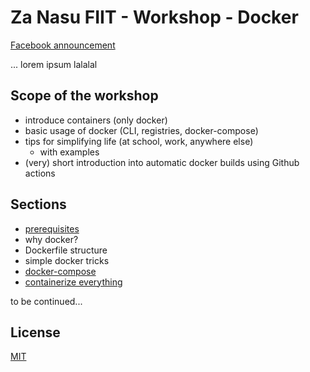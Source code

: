 # Za Nasu FIIT - Workshop - Docker
[Facebook announcement](https://www.facebook.com/zanasufiit/posts/130464185110910)

... lorem ipsum lalalal

## Scope of the workshop

- introduce containers (only docker)
- basic usage of docker (CLI, registries, docker-compose)
- tips for simplifying life (at school, work, anywhere else)
    - with examples
- (very) short introduction into automatic docker builds using Github actions

## Sections

- [prerequisites](prerequisites)
- why docker?
- Dockerfile structure
- simple docker tricks
- [docker-compose](docker-compose)
- [containerize everything](examples)

to be continued...

## License
[MIT](LICENSE)